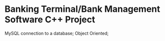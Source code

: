 # Banking Terminal/Bank Management Software C++ Project
MySQL connection to a database;
Object Oriented;

